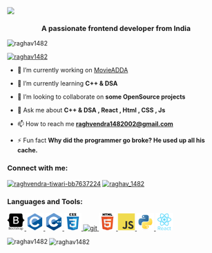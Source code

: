 <img src="https://github.com/raghav1482/raghav1482/blob/97d842b90d08ce66fb39a4c01079e720d820b684/Hi%20%F0%9F%91%8B%2C%20Myself%20Raghvendra%20Tiwari%20(1).gif" align="center"/>
<h3 align="center">A passionate frontend developer from India</h3>

<p align="left"> <img src="https://komarev.com/ghpvc/?username=raghav1482&label=Profile%20views&color=0e75b6&style=flat" alt="raghav1482" /> </p>

<p align="left"> <a href="https://github.com/ryo-ma/github-profile-trophy"><img src="https://github-profile-trophy.vercel.app/?username=raghav1482" alt="raghav1482" /></a> </p>

- 🔭 I’m currently working on [MovieADDA](https://github.com/raghav1482/MovieAdda)

- 🌱 I’m currently learning **C++ & DSA**

- 👯 I’m looking to collaborate on **some OpenSource projects**

- 💬 Ask me about **C++ & DSA , React , Html , CSS , Js**

- 📫 How to reach me **raghvendra1482002@gmail.com**

- ⚡ Fun fact **Why did the programmer go broke? He used up all his cache.**

<h3 align="left">Connect with me:</h3>
<p align="left">
<a href="https://linkedin.com/in/raghvendra-tiwari-bb7637224" target="blank"><img align="center" src="https://raw.githubusercontent.com/rahuldkjain/github-profile-readme-generator/master/src/images/icons/Social/linked-in-alt.svg" alt="raghvendra-tiwari-bb7637224" height="30" width="40" /></a>
<a href="https://instagram.com/raghav_1482" target="blank"><img align="center" src="https://raw.githubusercontent.com/rahuldkjain/github-profile-readme-generator/master/src/images/icons/Social/instagram.svg" alt="raghav_1482" height="30" width="40" /></a>
</p>

<h3 align="left">Languages and Tools:</h3>
<p align="left"> <a href="https://getbootstrap.com" target="_blank" rel="noreferrer"> <img src="https://raw.githubusercontent.com/devicons/devicon/master/icons/bootstrap/bootstrap-plain-wordmark.svg" alt="bootstrap" width="40" height="40"/> </a> <a href="https://www.cprogramming.com/" target="_blank" rel="noreferrer"> <img src="https://raw.githubusercontent.com/devicons/devicon/master/icons/c/c-original.svg" alt="c" width="40" height="40"/> </a> <a href="https://www.w3schools.com/cpp/" target="_blank" rel="noreferrer"> <img src="https://raw.githubusercontent.com/devicons/devicon/master/icons/cplusplus/cplusplus-original.svg" alt="cplusplus" width="40" height="40"/> </a> <a href="https://www.w3schools.com/css/" target="_blank" rel="noreferrer"> <img src="https://raw.githubusercontent.com/devicons/devicon/master/icons/css3/css3-original-wordmark.svg" alt="css3" width="40" height="40"/> </a> <a href="https://git-scm.com/" target="_blank" rel="noreferrer"> <img src="https://www.vectorlogo.zone/logos/git-scm/git-scm-icon.svg" alt="git" width="40" height="40"/> </a> <a href="https://www.w3.org/html/" target="_blank" rel="noreferrer"> <img src="https://raw.githubusercontent.com/devicons/devicon/master/icons/html5/html5-original-wordmark.svg" alt="html5" width="40" height="40"/> </a> <a href="https://developer.mozilla.org/en-US/docs/Web/JavaScript" target="_blank" rel="noreferrer"> <img src="https://raw.githubusercontent.com/devicons/devicon/master/icons/javascript/javascript-original.svg" alt="javascript" width="40" height="40"/> </a> <a href="https://www.python.org" target="_blank" rel="noreferrer"> <img src="https://raw.githubusercontent.com/devicons/devicon/master/icons/python/python-original.svg" alt="python" width="40" height="40"/> </a> <a href="https://reactjs.org/" target="_blank" rel="noreferrer"> <img src="https://raw.githubusercontent.com/devicons/devicon/master/icons/react/react-original-wordmark.svg" alt="react" width="40" height="40"/> </a> </p>

<p><img align="left" src="https://github-readme-stats.vercel.app/api/top-langs?username=raghav1482&show_icons=true&locale=en&layout=compact" alt="raghav1482" /></p>

<p>&nbsp;<img align="center" src="https://github-readme-stats.vercel.app/api?username=raghav1482&show_icons=true&locale=en" alt="raghav1482" /></p>
